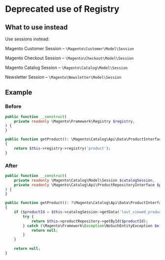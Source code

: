 # Deprecated use of Registry

## What to use instead

Use sessions instead:

Magento Customer Session – `\Magento\Customer\Model\Session`

Magento Checkout Session – `\Magento\Checkout\Model\Session`

Magento Catalog Session – `\Magento\Catalog\Model\Session`

Newsletter Session – `\Magento\Newsletter\Model\Session`

## Example

### Before

```php
public function __construct(
    private readonly \Magento\Framework\Registry $registry,
) {
}

public function getProduct(): \Magento\Catalog\Api\Data\ProductInterface
{
    return $this->registry->registry('product');
}
```

### After

```php
public function __construct(
    private readonly \Magento\Catalog\Model\Session $catalogSession,
    private readonly \Magento\Catalog\Api\ProductRepositoryInterface $productRepository
) {
}

public function getProduct(): ?\Magento\Catalog\Api\Data\ProductInterface
{
    if ($productId = $this->catalogSession->getData('last_viewed_product_id')) {
        try {
            return $this->productRepository->getById($productId);
        } catch (\Magento\Framework\Exception\NoSuchEntityException $e) {
            return null;
        }
    }
    
    return null;
}
```